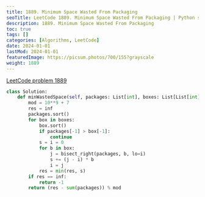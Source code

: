 ```yaml
---
title: 1889. Minimum Space Wasted From Packaging
seoTitle: LeetCode 1889. Minimum Space Wasted From Packaging | Python solution and explanation
description: 1889. Minimum Space Wasted From Packaging
toc: true
tags: []
categories: [Algorithms, LeetCode]
date: 2024-01-01
lastMod: 2024-01-01
featuredImage: https://picsum.photos/700/155?grayscale
weight: 1889
---
```


[LeetCode problem 1889](https://leetcode.com/problems/minimum-space-wasted-from-packaging/)

```python
class Solution:
    def minWastedSpace(self, packages: List[int], boxes: List[List[int]]) -> int:
        mod = 10**9 + 7
        res = inf
        packages.sort()
        for box in boxes:
            box.sort()
            if packages[-1] > box[-1]:
                continue
            s = i = 0
            for b in box:
                j = bisect_right(packages, b, lo=i)
                s += (j - i) * b
                i = j
            res = min(res, s)
        if res == inf:
            return -1
        return (res - sum(packages)) % mod

```
